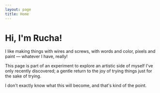 ```yaml
---
layout: page
title: Home
---
```


<h1>Hi, I'm Rucha! </h1>

<p>I like making things with wires and screws, with words and color, pixels and paint — whatever I have, really!</p>

<p>This page is part of an experiment to explore an artistic side of myself I've only recently discovered; a gentle return to the joy of trying things just for the sake of trying.</p>

<p>I don't exactly know what this will become, and that's kind of the point.</p>
